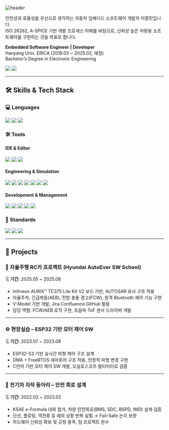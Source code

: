 ![header](https://capsule-render.vercel.app/api?type=waving&color=gradient&customColorList=10&height=200&section=header&text=JONGMIN's%20GITHUB&fontSize=50&animation=twinkling&fontAlign=68&fontAlignY=36)

안전성과 효율성을 우선으로 생각하는 자동차 임베디드 소프트웨어 개발자 이종민입니다.  
ISO 26262, A-SPICE 기반 개발 프로세스 이해를 바탕으로, 신뢰성 높은 차량용 소프트웨어를 구현하는 것을 목표로 합니다.

**Embedded Software Engineer | Developer**  
Hanyang Univ. ERICA (2018.03 ~ 2025.02, 예정)  
Bachelor’s Degree in Electronic Engineering  

<a href="mailto:본인메일@gmail.com"><img src="https://img.shields.io/badge/Gmail-EA4335?style=for-the-badge&logo=Gmail&logoColor=white"></a>
<a href="https://www.linkedin.com/in/본인ID/"><img src="https://img.shields.io/badge/LinkedIn-0A66C2?style=for-the-badge&logo=LinkedIn&logoColor=white"></a>

---

## 🛠️ Skills & Tech Stack

### 💻 Languages
<img src="https://img.shields.io/badge/c-A8B9CC.svg?style=for-the-badge&logo=c&logoColor=white"> 
<img src="https://img.shields.io/badge/c++-00599C.svg?style=for-the-badge&logo=cplusplus&logoColor=white"> 
<img src="https://img.shields.io/badge/python-3776AB.svg?style=for-the-badge&logo=python&logoColor=white">

### 🛠️ Tools
#### IDE & Editor
<img src="https://img.shields.io/badge/visual studio code-%23007ACC.svg?style=for-the-badge&logo=visualstudiocode&logoColor=white"> 
<img src="https://img.shields.io/badge/microchip studio-%23EE1F25.svg?style=for-the-badge&logoColor=white"> 
<img src="https://img.shields.io/badge/aurix studio-F37321.svg?style=for-the-badge&logoColor=white">

#### Engineering & Simulation
<img src="https://img.shields.io/badge/ltspice-%23A60000.svg?style=for-the-badge&logoColor=white"> 
<img src="https://img.shields.io/badge/modelsim-00427E.svg?style=for-the-badge&logoColor=white"> 
<img src="https://img.shields.io/badge/logisim-00A300.svg?style=for-the-badge&logoColor=white"> 
<img src="https://img.shields.io/badge/quartus-0071C5.svg?style=for-the-badge&logoColor=white"> 
<img src="https://img.shields.io/badge/matlab-%230076A8.svg?style=for-the-badge&logo=matlab&logoColor=white"> 
<img src="https://img.shields.io/badge/simulink-%230076A8.svg?style=for-the-badge&logo=matlab&logoColor=white"> 
<img src="https://img.shields.io/badge/CANoe-004E8A.svg?style=for-the-badge&logoColor=white">

#### Development & Management
<img src="https://img.shields.io/badge/git-%23F05032.svg?style=for-the-badge&logo=git&logoColor=white"> 
<img src="https://img.shields.io/badge/github-%23181717.svg?style=for-the-badge&logo=github&logoColor=white"> 
<img src="https://img.shields.io/badge/jira-%230052CC.svg?style=for-the-badge&logo=jira&logoColor=white"> 
<img src="https://img.shields.io/badge/confluence-%23172B4D.svg?style=for-the-badge&logo=confluence&logoColor=white"> 
<img src="https://img.shields.io/badge/googletest-%234285F4.svg?style=for-the-badge&logo=google&logoColor=white">

### 📜 Standards
<img src="https://img.shields.io/badge/autosar-E44D26.svg?style=for-the-badge&logoColor=white"> 
<img src="https://img.shields.io/badge/a--spice-C82333.svg?style=for-the-badge&logoColor=white"> 
<img src="https://img.shields.io/badge/iso--26262-D9534F.svg?style=for-the-badge&logoColor=white">

---

## 📂 Projects

### 🚗 자율주행 RC카 프로젝트 (Hyundai AutoEver SW School)
🗓️ **기간:** 2025.05 ~ 2025.08  
- Infineon AURIX™ TC375 Lite Kit V2 보드 기반, AUTOSAR 유사 구조 적용  
- 자율주차, 긴급제동(AEB), 전방 충돌 경고(FCW), 원격 Bluetooth 제어 기능 구현  
- V-Model 기반 개발, Jira·Confluence·GitHub 활용  
- 담당 역할: FCW/AEB 로직 구현, 초음파·ToF 센서 드라이버 개발  

---

### ⚙️ 현장실습 – ESP32 기반 모터 제어 SW
🗓️ **기간:** 2023.07 ~ 2023.08  
- ESP32-S3 기반 실시간 파형 제어 구조 설계  
- DMA + FreeRTOS 세마포어 구조 적용, 안정적 파형 변경 구현  
- C언어 기반 모터 제어 SW 개발, 오실로스코프·멀티미터로 검증  

---

### 🔋 전기차 자작 동아리 – 안전 회로 설계
🗓️ **기간:** 2022.03 ~ 2023.02  
- KSAE e-Formula 대회 참가, 차량 안전회로(BMS, SDC, BSPD, IMD) 설계·검증  
- 단선, 플로팅, 역전류 등 예외 상황 반복 실험 → Fail-Safe 논리 보완  
- 하드웨어 신뢰성 확보 및 규정 충족, 팀 프로젝트 완수
